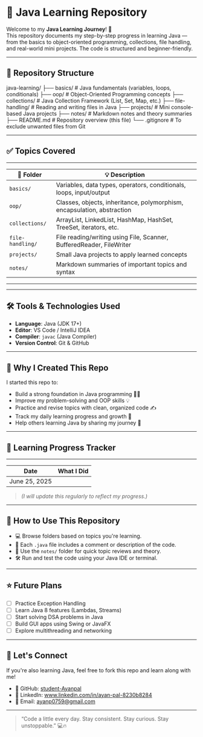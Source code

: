 # 📘 Java Learning Repository

Welcome to my **Java Learning Journey**! 🚀  
This repository documents my step-by-step progress in learning Java — from the basics to object-oriented programming, collections, file handling, and real-world mini projects. The code is structured and beginner-friendly.

---

## 📂 Repository Structure

java-learning/
├── basics/ # Java fundamentals (variables, loops, conditionals)
├── oop/ # Object-Oriented Programming concepts
├── collections/ # Java Collection Framework (List, Set, Map, etc.)
├── file-handling/ # Reading and writing files in Java
├── projects/ # Mini console-based Java projects
├── notes/ # Markdown notes and theory summaries
├── README.md # Repository overview (this file)
└── .gitignore # To exclude unwanted files from Git


---

## ✅ Topics Covered
------------------------------------------------------------------------------------------------
|    📁 Folder      |                         💡 Description                                  |
|-------------------|--------------------------------------------------------------------------|
| `basics/`         | Variables, data types, operators, conditionals, loops, input/output      |
| `oop/`            | Classes, objects, inheritance, polymorphism, encapsulation, abstraction  |
| `collections/`    | ArrayList, LinkedList, HashMap, HashSet, TreeSet, iterators, etc.        |
| `file-handling/`  | File reading/writing using File, Scanner, BufferedReader, FileWriter     |
| `projects/`       | Small Java projects to apply learned concepts                            |
| `notes/`          | Markdown summaries of important topics and syntax                        |
-----------------------------------------------------------------------------------------------
---

## 🛠️ Tools & Technologies Used

- **Language**: Java (JDK 17+)
- **Editor**: VS Code / IntelliJ IDEA
- **Compiler**: `javac` (Java Compiler)
- **Version Control**: Git & GitHub

---

## 🧠 Why I Created This Repo

I started this repo to:

- Build a strong foundation in Java programming 👨‍💻  
- Improve my problem-solving and OOP skills 💡  
- Practice and revise topics with clean, organized code ✍️  
- Track my daily learning progress and growth 📅  
- Help others learning Java by sharing my journey 📢  

---

## 📅 Learning Progress Tracker
------------------------------------------------------------------------
|      Date     |                   What I Did                          |
|---------------|-------------------------------------------------------|
| June 25, 2025 | 


> *(I will update this regularly to reflect my progress.)*

---

## 🔧 How to Use This Repository

- 💻 Browse folders based on topics you're learning.
- 📄 Each `.java` file includes a comment or description of the code.
- 🧠 Use the `notes/` folder for quick topic reviews and theory.
- 🛠️ Run and test the code using your Java IDE or terminal.

---

## ⭐ Future Plans

- [ ] Practice Exception Handling
- [ ] Learn Java 8 features (Lambdas, Streams)
- [ ] Start solving DSA problems in Java
- [ ] Build GUI apps using Swing or JavaFX
- [ ] Explore multithreading and networking

---

## 🙌 Let's Connect

If you're also learning Java, feel free to fork this repo and learn along with me!

- 🔗 GitHub: [student-Ayanpal](https://github.com/student-Ayanpal)
- 💼 LinkedIn: www.linkedin.com/in/ayan-pal-8230b8284
- 📧 Email: ayanp0759@gmail.com

---

> “Code a little every day. Stay consistent. Stay curious. Stay unstoppable.” 💻🔥


